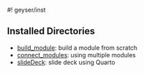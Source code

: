 #! geyser/inst

## Installed Directories

- [build_module](https://github.com/byandell/geyser/tree/main/inst/build_module):
build a module from scratch
- [connect_modules](https://github.com/byandell/geyser/tree/main/inst/connect_modules):
using multiple modules
- [slideDeck](https://github.com/byandell/geyser/tree/main/inst/slideDeck):
slide deck using Quarto
